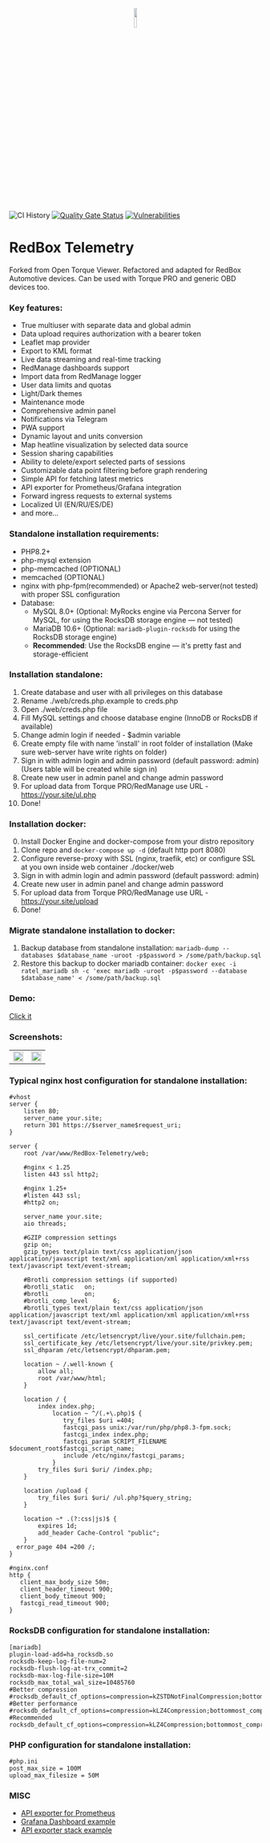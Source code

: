 <p align="center" width="100%">
<img width="10%" src="https://github.com/user-attachments/assets/11a7b832-e514-478a-8b6b-fade59f4ac06">
</p>

![CI History](https://img.shields.io/github/actions/workflow/status/rootmax84/RedBox-Telemetry/.github/workflows/docker-image.yml?branch=main&label=build%20history&style=flat-round) [![Quality Gate Status](https://sonarcloud.io/api/project_badges/measure?project=rootmax84_RedBox-Telemetry&metric=alert_status)](https://sonarcloud.io/summary/new_code?id=rootmax84_RedBox-Telemetry) [![Vulnerabilities](https://sonarcloud.io/api/project_badges/measure?project=rootmax84_RedBox-Telemetry&metric=vulnerabilities)](https://sonarcloud.io/summary/new_code?id=rootmax84_RedBox-Telemetry)

# RedBox Telemetry
Forked from Open Torque Viewer. Refactored and adapted for RedBox Automotive devices. Can be used with Torque PRO and generic OBD devices too.

### Key features:
- True multiuser with separate data and global admin
- Data upload requires authorization with a bearer token
- Leaflet map provider
- Export to KML format
- Live data streaming and real-time tracking
- RedManage dashboards support
- Import data from RedManage logger
- User data limits and quotas
- Light/Dark themes
- Maintenance mode
- Comprehensive admin panel
- Notifications via Telegram
- PWA support
- Dynamic layout and units conversion
- Map heatline visualization by selected data source
- Session sharing capabilities
- Ability to delete/export selected parts of sessions
- Customizable data point filtering before graph rendering
- Simple API for fetching latest metrics
- API exporter for Prometheus/Grafana integration
- Forward ingress requests to external systems
- Localized UI (EN/RU/ES/DE)
- and more...

### Standalone installation requirements:
- PHP8.2+
- php-mysql extension
- php-memcached (OPTIONAL)
- memcached (OPTIONAL)
- nginx with php-fpm(recommended) or Apache2 web-server(not tested) with proper SSL configuration
- Database:
  - MySQL 8.0+
     (Optional: MyRocks engine via Percona Server for MySQL, for using the RocksDB storage engine — not tested)
  - MariaDB 10.6+
     (Optional: ```mariadb-plugin-rocksdb``` for using the RocksDB storage engine)
  - <b>Recommended</b>: Use the RocksDB engine — it's pretty fast and storage-efficient

### Installation standalone:
1. Create database and user with all privileges on this database
2. Rename ./web/creds.php.example to creds.php
3. Open ./web/creds.php file
4. Fill MySQL settings and choose database engine (InnoDB or RocksDB if available)
5. Change admin login if needed - $admin variable
6. Create empty file with name 'install' in root folder of installation (Make sure web-server have write rights on folder)
7. Sign in with admin login and admin password (default password: admin) (Users table will be created while sign in)
8. Create new user in admin panel and change admin password
9. For upload data from Torque PRO/RedManage use URL - https://your.site/ul.php
10. Done!

### Installation docker:
0. Install Docker Engine and docker-compose from your distro repository
1. Clone repo and ```docker-compose up -d``` (default http port 8080)
2. Configure reverse-proxy with SSL (nginx, traefik, etc) or configure SSL at you own inside web container ./docker/web
3. Sign in with admin login and admin password (default password: admin)
4. Create new user in admin panel and change admin password
5. For upload data from Torque PRO/RedManage use URL - https://your.site/upload
6. Done!

### Migrate standalone installation to docker:

1. Backup database from standalone installation: ```mariadb-dump --databases $database_name -uroot -p$password > /some/path/backup.sql```
2. Restore this backup to docker mariadb container: ```docker exec -i ratel_mariadb sh -c 'exec mariadb -uroot -p$password --database $database_name' < /some/path/backup.sql```

### Demo:
[Click it](https://demo.redbox.pw/ratel/)

### Screenshots:

<table>
  <tr>
    <td>
      <img width="100%" src="https://github.com/user-attachments/assets/3378c2c6-6adb-4a0a-8164-2b35c64190c1">
    </td>
    <td>
      <img width="100%" src="https://github.com/user-attachments/assets/4774419e-9c8c-47b4-bb49-28a5f4b3cb64">
    </td>
  </tr>
</table>

### Typical nginx host configuration for standalone installation:
```
#vhost
server {
    listen 80;
    server_name your.site;
    return 301 https://$server_name$request_uri;
}

server {
    root /var/www/RedBox-Telemetry/web;

    #nginx < 1.25
    listen 443 ssl http2;

    #nginx 1.25+
    #listen 443 ssl;
    #http2 on;

    server_name your.site;
    aio threads;

    #GZIP compression settings
    gzip on;
    gzip_types text/plain text/css application/json application/javascript text/xml application/xml application/xml+rss text/javascript text/event-stream;

    #Brotli compression settings (if supported)
    #brotli_static   on;
    #brotli          on;
    #brotli_comp_level       6;
    #brotli_types text/plain text/css application/json application/javascript text/xml application/xml application/xml+rss text/javascript text/event-stream;

    ssl_certificate /etc/letsencrypt/live/your.site/fullchain.pem;
    ssl_certificate_key /etc/letsencrypt/live/your.site/privkey.pem;
    ssl_dhparam /etc/letsencrypt/dhparam.pem;

    location ~ /.well-known {
        allow all;
        root /var/www/html;
    }

    location / {
        index index.php;
            location ~ ^/(.+\.php)$ {
               try_files $uri =404;
               fastcgi_pass unix:/var/run/php/php8.3-fpm.sock;
               fastcgi_index index.php;
               fastcgi_param SCRIPT_FILENAME $document_root$fastcgi_script_name;
               include /etc/nginx/fastcgi_params;
            }
        try_files $uri $uri/ /index.php;
    }

    location /upload {
        try_files $uri $uri/ /ul.php?$query_string;
    }

    location ~* .(?:css|js)$ {
        expires 1d;
        add_header Cache-Control "public";
    }
  error_page 404 =200 /;
}

#nginx.conf
http {
   client_max_body_size 50m;
   client_header_timeout 900;
   client_body_timeout 900;
   fastcgi_read_timeout 900;
}

```

### RocksDB configuration for standalone installation:
```
[mariadb]
plugin-load-add=ha_rocksdb.so
rocksdb-keep-log-file-num=2
rocksdb-flush-log-at-trx_commit=2
rocksdb-max-log-file-size=10M
rocksdb_max_total_wal_size=10485760
#Better compression
#rocksdb_default_cf_options=compression=kZSTDNotFinalCompression;bottommost_compression=kZSTDNotFinalCompression
#Better performance
#rocksdb_default_cf_options=compression=kLZ4Compression;bottommost_compression=kLZ4Compression
#Recommended
rocksdb_default_cf_options=compression=kLZ4Compression;bottommost_compression=kZSTDNotFinalCompression
```

### PHP configuration for standalone installation:
```
#php.ini
post_max_size = 100M
upload_max_filesize = 50M
```

### MISC
* [API exporter for Prometheus](https://github.com/rootmax84/RedBox-Telemetry/wiki/API-exporter-for-Prometheus)
* [Grafana Dashboard example](https://github.com/rootmax84/RedBox-Telemetry/wiki/Grafana-Dashboard-example)
* [API exporter stack example](https://github.com/rootmax84/RedBox-Telemetry/wiki/API-exporter-example)
